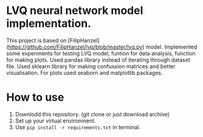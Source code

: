 # LVQ neural network model implementation.

This project is based on [FilipHanzel] (https://github.com/FilipHanzel/lvq/blob/master/lvq.py) model.
Implemented some experiments for testing LVQ model, funtion for data analysis, function for making plots.
Used pandas library instead of iterating through dataset file. Used sklearn library for making confussion matrices and better visualisation.
For plots used seaborn and matplotlib packages.

# How to use
1. Downlodd this repository. (git clone or just download archive)
2. Set up your virtual environment.
3. Use ```pip install -r requirements.txt``` in terminal.
